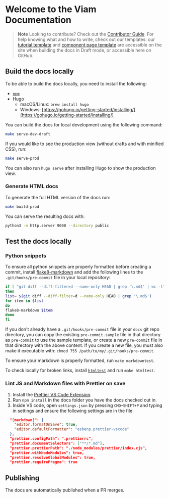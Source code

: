 # Welcome to the Viam Documentation

> **Note**
> Looking to contribute? Check out the [Contributor Guide](https://docs.viam.com/appendix/contributing/).
> For help knowing what and how to write, check out our templates: our [tutorial template](docs/tutorials/template/) and [component page template](docs/components/component/) are accessible on the site when building the docs in Draft mode, or accessible here on GitHub.

## Build the docs locally

To be able to build the docs locally, you need to install the following:

- [`npm`](https://nodejs.org/en/download/)
- Hugo
  - macOS/Linux: `brew install hugo`
  - Windows: [https://gohugo.io/getting-started/installing/](https://gohugo.io/getting-started/installing/)

You can build the docs for local development using the following command:

```sh
make serve-dev-draft
```

If you would like to see the production view (without drafts and with minified CSS), run:

```sh
make serve-prod
```

You can also run `hugo serve` after installing Hugo to show the production view.

### Generate HTML docs

To generate the full HTML version of the docs run:

```sh
make build-prod
```

You can serve the resulting docs with:

```sh
python3 -m http.server 9000 --directory public
```

## Test the docs locally

### Python snippets

To ensure all python snippets are properly formatted before creating a commit, install [flake8-markdown](https://github.com/johnfraney/flake8-markdown) and add the following lines to the `.git/hooks/pre-commit` file in your local repository:

```sh
if [ "git diff --diff-filter=d --name-only HEAD | grep '\.md$' | wc -l" ];
then
list= $(git diff --diff-filter=d --name-only HEAD | grep '\.md$')
for item in $list
do
flake8-markdown $item
done
fi
```

If you don't already have a `.git/hooks/pre-commit` file in your `docs` git repo directory, you can copy the existing `pre-commit.sample` file in that directory as `pre-commit` to use the sample template, or create a new `pre-commit` file in that directory with the above content.
If you create a new file, you must also make it executable with: `chmod 755 /path/to/my/.git/hooks/pre-commit`.

To ensure your markdown is properly formatted, run `make markdowntest`.

To check locally for broken links, install [`htmltest`](https://github.com/wjdp/htmltest) and run `make htmltest`.

### Lint JS and Markdown files with Prettier on save

1. Install the [Prettier VS Code Extension](https://marketplace.visualstudio.com/items?itemName=esbenp.prettier-vscode).
2. Run `npm install` in the docs folder you have the docs checked out in.
3. Inside VS code, open `settings.json` by pressing `CMD+SHIFT+P` and typing in settings and ensure the following settings are in the file:

```json
  "[markdown]": {
    "editor.formatOnSave": true,
    "editor.defaultFormatter": "esbenp.prettier-vscode"
  },
  "prettier.configPath": ".prettierrc",
  "prettier.documentSelectors": ["**/*.md"],
  "prettier.prettierPath": "./node_modules/prettier/index.cjs",
  "prettier.withNodeModules": true,
  "prettier.resolveGlobalModules": true,
  "prettier.requirePragma": true
```

## Publishing

The docs are automatically published when a PR merges.
